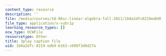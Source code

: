 ```yaml
---
content_type: resource
description: ''
file: /media/courses/18-06sc-linear-algebra-fall-2011/1b8a2dfc8219edb9b163c699f3d0d27a_5IGTFgPqlkw.srt
file_type: application/x-subrip
learning_resource_types: []
ocw_type: OCWFile
resourcetype: Other
title: 3play caption file
uid: 1b8a2dfc-8219-edb9-b163-c699f3d0d27a
---
```


